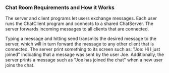 ### Chat Room Requirements and How it Works
The server and client programs let users exchange messages. Each user runs the ChatClient program and connects to a shared ChatServer.  The server forwards incoming messages to all clients that are connected.

Typing a message and hitting send transmits the desired message to the server, which will in turn forward the message to any other client that is connected. The server print something to its screen such as: "Joe: Hi I just joined" indicating that a message was sent by the user Joe. Additionally, the server prints a message such as "Joe has joined the chat" when a new user joins the chat.